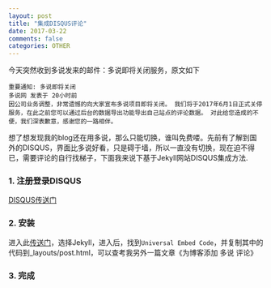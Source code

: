 ```yaml
---
layout: post
title: "集成DISQUS评论"
date: 2017-03-22
comments: false
categories: OTHER
---
```


今天突然收到多说发来的邮件：多说即将关闭服务，原文如下

```
重要通知: 多说即将关闭
多说网 发表于 20小时前
因公司业务调整，非常遗憾的向大家宣布多说项目即将关闭。 我们将于2017年6月1日正式关停服务，在此之前您可以通过后台的数据导出功能导出自己站点的评论数据。 对此给您造成的不便，我们深表歉意，感谢您的一路相伴。
```

想了想发现我的blog还在用多说，那么只能切换，谁叫免费喽。先前有了解到国外的DISQUS，界面比多说好看，只是碍于墙，所以一直没有切换，现在迫不得已，需要评论的自行找梯子，下面我来说下基于Jekyll网站DISQUS集成方法.

### 1. 注册登录DISQUS

[DISQUS传送门](https://disqus.com/)

### 2. 安装

进入此[传送门](https://disqus.com/admin/install)，选择Jekyll，进入后，找到`Universal Embed Code`，并复制其中的代码到_layouts/post.html，可以查考我另外一篇文章《为博客添加 多说 评论》
### 3. 完成
